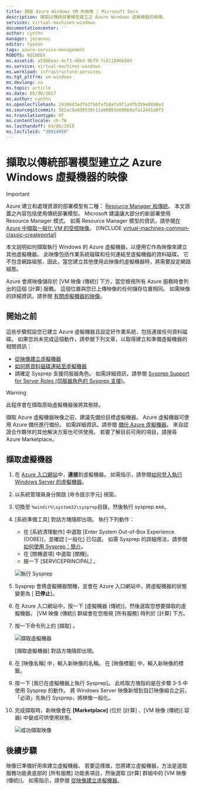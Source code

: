 ```yaml
---
title: 擷取 Azure Windows VM 的映像 | Microsoft Docs
description: 擷取以傳統部署模型建立之 Azure Windows 虛擬機器的映像。
services: virtual-machines-windows
documentationcenter: ''
author: cynthn
manager: jeconnoc
editor: tysonn
tags: azure-service-management
ROBOTS: NOINDEX
ms.assetid: a5986eac-4cf3-40bd-9b79-7c811806b880
ms.service: virtual-machines-windows
ms.workload: infrastructure-services
ms.tgt_pltfrm: vm-windows
ms.devlang: na
ms.topic: article
ms.date: 05/30/2017
ms.author: cynthn
ms.openlocfilehash: 24366d3adf63fb6fafb8afa9f1a9fb359e88d8ed
ms.sourcegitcommit: 5b2ac9e6d8539c11ab0891b686b8afa12441a8f3
ms.translationtype: HT
ms.contentlocale: zh-TW
ms.lasthandoff: 04/06/2018
ms.locfileid: "30914050"
---
```

# <a name="capture-an-image-of-an-azure-windows-virtual-machine-created-with-the-classic-deployment-model"></a>擷取以傳統部署模型建立之 Azure Windows 虛擬機器的映像
> [!IMPORTANT]
> Azure 建立和處理資源的部署模型有二種： [Resource Manager 和傳統](../../../resource-manager-deployment-model.md)。 本文涵蓋之內容包括使用傳統部署模型。 Microsoft 建議讓大部分的新部署使用 Resource Manager 模式。 如需 Resource Manager 模型的資訊，請參閱[在 Azure 中擷取一般化 VM 的受控映像](../capture-image-resource.md)。
> [!INCLUDE [virtual-machines-common-classic-createportal](../../../../includes/virtual-machines-classic-portal.md)]

本文說明如何擷取執行 Windows 的 Azure 虛擬機器，以便用它作為映像來建立其他虛擬機器。 此映像包括作業系統磁碟和任何連結至虛擬機器的資料磁碟。 它不包含網路組態，因此，當您建立其他使用此映像的虛擬機器時，將需要設定網路組態。

Azure 會將映像儲存於 [VM 映像 (傳統)] 下方，當您檢視所有 Azure 服務時會列出的這個 [計算] 服務。 這個位置與您已上傳映像的任何儲存位置相同。 如需映像的詳細資訊，請參閱 [有關虛擬機器的映像](about-images.md?toc=%2fazure%2fvirtual-machines%2fWindows%2fclassic%2ftoc.json)。

## <a name="before-you-begin"></a>開始之前
這些步驟假設您已建立 Azure 虛擬機器且設定好作業系統，包括連接任何資料磁碟。 如果您尚未完成這個動作，請參閱下列文章，以取得建立和準備虛擬機器的相關資訊：

* [從映像建立虛擬機器](createportal.md)
* [如何將資料磁碟連結至虛擬機器](attach-disk.md)
* 請確定 Sysprep 支援伺服器角色。 如需詳細資訊，請參閱 [Sysprep Support for Server Roles (伺服器角色的 Sysprep 支援)](https://msdn.microsoft.com/windows/hardware/commercialize/manufacture/desktop/sysprep-support-for-server-roles)。

> [!WARNING]
> 此程序會在擷取原始虛擬機器後將其刪除。
>
>

擷取 Azure 虛擬機器映像之前，建議先備份目標虛擬機器。 Azure 虛擬機器可使用 Azure 備份進行備份。 如需詳細資訊，請參閱 [備份 Azure 虛擬機器](../../../backup/backup-azure-arm-vms.md)。 來自認證合作夥伴的其他解決方案也可供使用。 若要了解目前可用的項目，請搜尋 Azure Marketplace。

## <a name="capture-the-virtual-machine"></a>擷取虛擬機器
1. 在 [Azure 入口網站](http://portal.azure.com)中，**連接**到虛擬機器。 如需指示，請參閱[如何登入執行 Windows Server 的虛擬機器][How to sign in to a virtual machine running Windows Server]。
2. 以系統管理員身分開啟 [命令提示字元] 視窗。
3. 切換至 `%windir%\system32\sysprep`目錄，然後執行 sysprep.exe。
4. [系統準備工具]  對話方塊隨即出現。 執行下列動作：

   * 在 [系統清理動作] 中選取 [Enter System Out-of-Box Experience (OOBE)]，並確認 [一般化] 已勾選。 如需 Sysprep 的詳細用法，請參閱[如何使用 Sysprep：簡介][How to Use Sysprep: An Introduction]。
   * 在 [關機選項] 中選取 [關機]。
   * 按一下 [SERVICEPRINCIPAL] 。

   ![執行 Sysprep](./media/capture-image/SysprepGeneral.png)
5. Sysprep 會將虛擬機器關機，並會在 Azure 入口網站中，將虛擬機器的狀態變更為 [ **已停止**]。
6. 在 Azure 入口網站中，按一下 [虛擬機器 (傳統)]，然後選取您想要擷取的虛擬機器。 [VM 映像 (傳統)] 群組會在您檢視 [所有服務] 時列於 [計算] 下方。

7. 按一下命令列上的 [擷取] 。

   ![擷取虛擬機器](./media/capture-image/CaptureVM.png)

   [擷取虛擬機器]  對話方塊隨即出現。

8. 在 [映像名稱] 中，輸入新映像的名稱。 在 [映像標籤] 中，輸入新映像的標籤。

9. 按一下 [我已在虛擬機器上執行 Sysprep]。 此核取方塊指的是在步驟 3-5 中使用 Sysprep 的動作。 將 Windows Server 映像新增到自訂映像組合之前，「必須」先執行 Sysprep，將映像一般化。

10. 完成擷取時，新映像會在 **[Marketplace]** \(位於 [計算] 、[VM 映像 (傳統)] 容器) 中變成可供使用狀態。

    ![成功擷取映像](./media/capture-image/VMCapturedImageAvailable.png)

## <a name="next-steps"></a>後續步驟
映像已準備好用來建立虛擬機器。 若要這樣做，您將建立虛擬機器，方法是選取服務功能表底部的 [所有服務] 功能表項目，然後選取 [計算] 群組中的 [VM 映像 (傳統)]。 如需指示，請參閱 [從映像建立虛擬機器](createportal.md)。

[How to sign in to a virtual machine running Windows Server]:connect-logon.md
[How to Use Sysprep: An Introduction]: http://technet.microsoft.com/library/bb457073.aspx
[Run Sysprep.exe]: ./media/virtual-machines-capture-image-windows-server/SysprepCommand.png
[Enter Sysprep.exe options]: ./media/capture-image/SysprepGeneral.png
[The virtual machine is stopped]: ./media/virtual-machines-capture-image-windows-server/SysprepStopped.png
[Capture an image of the virtual machine]: ./media/capture-image/CaptureVM.png
[Enter the image name]: ./media/virtual-machines-capture-image-windows-server/Capture.png
[Image capture successful]: ./media/virtual-machines-capture-image-windows-server/CaptureSuccess.png
[Use the captured image]: ./media/virtual-machines-capture-image-windows-server/MyImagesWindows.png
